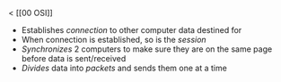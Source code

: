 < [[00 OSI]]

- Establishes *connection* to other computer data destined for
- When connection is established, so is the *session*
- *Synchronizes* 2 computers to make sure they are on the same page before data is sent/received
- *Divides* data into *packets* and sends them one at a time